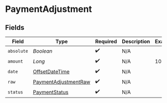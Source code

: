 # PaymentAdjustment


## Fields

| Field                                                                                     | Type                                                                                      | Required                                                                                  | Description                                                                               | Example                                                                                   |
| ----------------------------------------------------------------------------------------- | ----------------------------------------------------------------------------------------- | ----------------------------------------------------------------------------------------- | ----------------------------------------------------------------------------------------- | ----------------------------------------------------------------------------------------- |
| `absolute`                                                                                | *Boolean*                                                                                 | :heavy_check_mark:                                                                        | N/A                                                                                       |                                                                                           |
| `amount`                                                                                  | *Long*                                                                                    | :heavy_check_mark:                                                                        | N/A                                                                                       | 100                                                                                       |
| `date`                                                                                    | [OffsetDateTime](https://docs.oracle.com/javase/8/docs/api/java/time/OffsetDateTime.html) | :heavy_check_mark:                                                                        | N/A                                                                                       |                                                                                           |
| `raw`                                                                                     | [PaymentAdjustmentRaw](../../models/shared/PaymentAdjustmentRaw.md)                       | :heavy_check_mark:                                                                        | N/A                                                                                       |                                                                                           |
| `status`                                                                                  | [PaymentStatus](../../models/shared/PaymentStatus.md)                                     | :heavy_check_mark:                                                                        | N/A                                                                                       |                                                                                           |